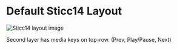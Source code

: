 # Default Sticc14 Layout

![Sticc14 layout image](https://i.imgur.com/Xmmhmvi.png)

Second layer has media keys on top-row. (Prev, Play/Pause, Next)
